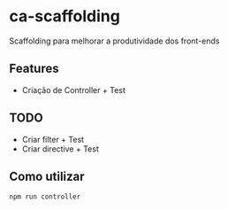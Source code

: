# ca-scaffolding
Scaffolding para melhorar a produtividade dos front-ends

## Features

* Criação de Controller + Test

## TODO

* Criar filter + Test
* Criar directive + Test

## Como utilizar
``` bash
npm run controller
```
